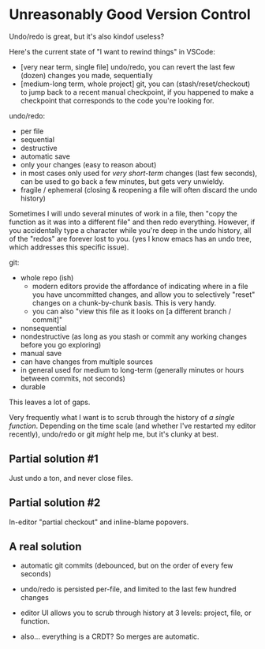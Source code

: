 # Unreasonably Good Version Control

Undo/redo is great, but it's also kindof useless?

Here's the current state of "I want to rewind things" in VSCode:

- [very near term, single file] undo/redo, you can revert the last few (dozen) changes you made, sequentially
- [medium-long term, whole project] git, you can (stash/reset/checkout) to jump back to a recent manual checkpoint, if you happened to make a checkpoint that corresponds to the code you're looking for.

undo/redo:
- per file
- sequential
- destructive
- automatic save
- only your changes (easy to reason about)
- in most cases only used for *very short-term* changes (last few seconds), can be used to go back a few minutes, but gets very unwieldy.
- fragile / ephemeral (closing & reopening a file will often discard the undo history)

Sometimes I will undo several minutes of work in a file, then "copy the function as it was into a different file" and then redo everything. However, if you accidentally type a character while you're deep in the undo history, all of the "redos" are forever lost to you. (yes I know emacs has an undo tree, which addresses this specific issue).

git:
- whole repo (ish)
  - modern editors provide the affordance of indicating where in a file you have uncommitted changes, and allow you to selectively "reset" changes on a chunk-by-chunk basis. This is very handy.
  - you can also "view this file as it looks on [a different branch / commit]"
- nonsequential
- nondestructive (as long as you stash or commit any working changes before you go exploring)
- manual save
- can have changes from multiple sources
- in general used for medium to long-term (generally minutes or hours between commits, not seconds)
- durable

This leaves a lot of gaps.

Very frequently what I want is to scrub through the history of *a single function*. Depending on the time scale (and whether I've restarted my editor recently), undo/redo or git *might* help me, but it's clunky at best.

## Partial solution #1
Just undo a ton, and never close files.

## Partial solution #2
In-editor "partial checkout" and inline-blame popovers.

## A real solution

- automatic git commits (debounced, but on the order of every few seconds)
- undo/redo is persisted per-file, and limited to the last few hundred changes
- editor UI allows you to scrub through history at 3 levels: project, file, or function.

- also... everything is a CRDT? So merges are automatic.
